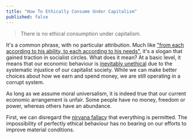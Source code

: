 ```yaml
---
title: "How To Ethically Consume Under Capitalism"
published: false
---
```


> There is no ethical consumption under capitalism.

It's a common phrase, with no particular attribution.
Much like ["from each according to his ability, to each according to his needs"](https://en.wikipedia.org/wiki/From_each_according_to_his_ability,_to_each_according_to_his_needs), it's a slogan that gained traction in socialist circles.
What does it mean?
At a basic level, it means that our economic behaviour is [inevitably unethical](https://www.bbc.com/news/uk-29868458) due to the systematic injustice of our capitalist society.
While we can make better choices about how we earn and spend money, we are still operating in a corrupt system.

As long as we assume moral universalism, it is indeed true that our current economic arrangement is unfair.
Some people have no money, freedom or power, whereas others have an abundance.

First, we can disregard the [nirvana fallacy](https://en.wikipedia.org/wiki/Nirvana_fallacy) that everything is permitted.
The impossibility of perfectly ethical behaviour has no bearing on our efforts to improve material conditions.
